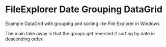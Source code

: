 # FileExplorer Date Grouping DataGrid
Example DataGrid with grouping and sorting like File Explorer in Windows

The main take away is that the groups get reversed if sorting by date in descending order.
